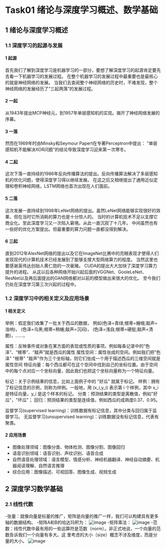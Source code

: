# Task01 绪论与深度学习概述、数学基础

## 1 绪论与深度学习概述

### 1.1 深度学习的起源与发展

#### 1 起源

首先我们了解到深度学习是机器学习的一部分，要想了解深度学习的起源肯定要先去看一下机器学习的发展过程。
在整个机器学习的发展过程中最重要也是最核心的就是神经网络的发展。
当我们去查阅整个神经网络的历史时，不难发现，整个神经网络的发展经历了“三起两落”的发展过程。

#### 2 一起

从1943年提出MCP神经元，到1957年单层感知机的实现。揭开了神经网络发展的序幕。
   
#### 3 一落

然而在1969年时由Minsky和Seymour Papert在专著Perceptron中提出：
“单层感知机不能解决XOR问题”的结论导致深度学习迎来第一次寒冬。
#### 4 二起

这次下落一直持续的1986年反向传播算法的提出。反向传播算法解决了多层感知机的优化问题，使得深度学习得以继续发展。
在这之后又相继提出了通用近似定理和卷积神经网络，LSTM网络也首次出现在人们面前。
    
#### 5 二落

这次发展一直持续到1998年LeNet网络的提出。虽然LeNet网络能够实现很好的效果，但在当时它所消耗的算力也是十分惊人的。
当时的计算机技术不足以支撑它商业化。至此深度学习又一次陷入窘境。从此一直沉寂了十几年。
中间虽然也有一些好的优化方案提出。但最重要的算力问题一直都没得到解决。
#### 6 三起

直到2012年AlexNet网络的提出以及它在ImageNet比赛中的亮眼表现才使得人们发现现代的计算机技术已经发展到了能够支撑大型网络算力的程度。
当然这里也要感谢英伟达创始人黄仁勋的一次豪赌。
CUDA的提出大大加快了深度学习算力提升的进程。
从这以后各种网络开始兴起后面的VGGNet、GooleLeNet、ResNet以及再后面提出的GAN网络都对以前的模型做出来很大的优化。
至今我们仍处在深度学习第三次兴起的过程中。
    
### 1.2 深度学习中的相关定义及应用场景

#### 1 相关定义

举例：假定我们收集了一批关于西瓜的数据，
例如(色泽=青绿;根蒂=蜷缩;敲声=浊响)， (色泽=乌黑;根蒂=稍蜷;敲声=沉闷)， (色泽=浅自;根蒂=硬挺;敲声=清脆)，……，

属性：反映事件或对象在某方面的表现或性质的事项。例如每条记录中的“色泽”、“根蒂”、“敲声”就是西瓜的属性
属性空间：属性张成的空间。例如我们把"色泽" "根蒂" "敲声"作为三个坐标轴，则它们张成一个用于描述西瓜的三维空间就是属性空间
特征向量：每个西瓜都可在这个空间中找到自己的坐标位置。由于空间中的每个点对应一个坐标向量，因此我们也把这个坐标向量称为一个特征向量。

标记：关于示例结果的信息，比如上面例子中的 "好瓜" 就属于标记。
样例：拥有了标记信息的示例，则称为样例。一般地，用 (x_i,y_i) 表示第 i 个样例，其中 x_i 是特征向量，y_i 是这个样本的标记。
分类：预测结果的类型是离散值，例如"好瓜"，"坏瓜"；
回归：预测结果的类型是连续值，例如西瓜的成熟度0.37、0.95。

监督学习(supervised learning)：训练数据有标记信息，其中分类与回归属于监督学习。
无监督学习(unsupervised learning)：训练数据没有标记信息，代表有聚类。

#### 2 应用场景

- 图像处理领域：图像分类、物体检测、图像分割、图像回归
- 语音识别领域：语音识别、声纹识别、语音合成
- 自然语音处理领域：语言模型、情感分析、神经机器翻译、神经自动摘要、机器阅读理解、自然语言推理
- 综合应用：图像描述、可视回答、图像生成、视频生成

## 2 深度学习数学基础

### 2.1 线性代数

-张量：就像向量是标量的推⼴，矩阵是向量的推⼴⼀样，我们可以构建具有更多轴的数据结构。
-矩阵A和B的哈达玛积为：
![image](https://user-images.githubusercontent.com/71391924/142207940-e69e5282-d697-481c-b597-e789add7a9f8.png)
-矩阵乘法：
![image](https://user-images.githubusercontent.com/71391924/142208072-72a9532f-e25a-4c2b-9d55-ef2965f963ff.png)
-范数：线性代数中最有⽤的⼀些运算符是范数（norm）。⾮正式地说，⼀个向量的范数告诉我们⼀个向量有多⼤。这
⾥考虑的⼤小（size）概念不涉及维度，而是分量的⼤小。
![image](https://user-images.githubusercontent.com/71391924/142208311-b22d5c61-1c83-433f-b3f1-5ddc604cdcf5.png)






